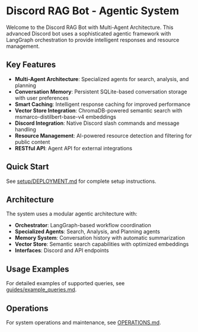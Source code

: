 # Discord RAG Bot - Agentic System

Welcome to the Discord RAG Bot with Multi-Agent Architecture. This advanced Discord bot uses a sophisticated agentic framework with LangGraph orchestration to provide intelligent responses and resource management.

## Key Features

- **Multi-Agent Architecture**: Specialized agents for search, analysis, and planning
- **Conversation Memory**: Persistent SQLite-based conversation storage with user preferences
- **Smart Caching**: Intelligent response caching for improved performance
- **Vector Store Integration**: ChromaDB-powered semantic search with msmarco-distilbert-base-v4 embeddings
- **Discord Integration**: Native Discord slash commands and message handling
- **Resource Management**: AI-powered resource detection and filtering for public content
- **RESTful API**: Agent API for external integrations

## Quick Start

See [setup/DEPLOYMENT.md](setup/DEPLOYMENT.md) for complete setup instructions.

## Architecture

The system uses a modular agentic architecture with:
- **Orchestrator**: LangGraph-based workflow coordination
- **Specialized Agents**: Search, Analysis, and Planning agents
- **Memory System**: Conversation history with automatic summarization
- **Vector Store**: Semantic search capabilities with optimized embeddings
- **Interfaces**: Discord and API endpoints

## Usage Examples

For detailed examples of supported queries, see [guides/example_queries.md](guides/example_queries.md).

## Operations

For system operations and maintenance, see [OPERATIONS.md](OPERATIONS.md).

